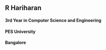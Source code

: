 ## R Hariharan
#### 3rd Year in Computer Science and Engineering
#### PES University
#### Bangalore
